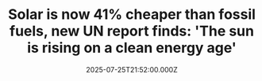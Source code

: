---
title: "Solar is now 41% cheaper than fossil fuels, new UN report finds: 'The sun is rising on a clean energy age'"
date: 2025-07-25T21:52:00.000Z
category: Human Kindness
externalLink: "https://www.goodgoodgood.co/articles/solar-power-versus-fossil-fuels-cheaper-study"
image: ""
excerpt: "Two new reports from the United Nations pointed to huge milestones in renewable energy sectors.…"
---